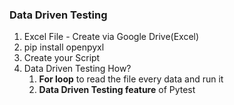 ### Data Driven Testing
1. Excel File - Create via Google Drive(Excel)
2. pip install openpyxl
3. Create your Script
4. Data Driven Testing How?
   1. **For loop**  to read the file every data and run it 
    2. **Data Driven Testing feature** of Pytest